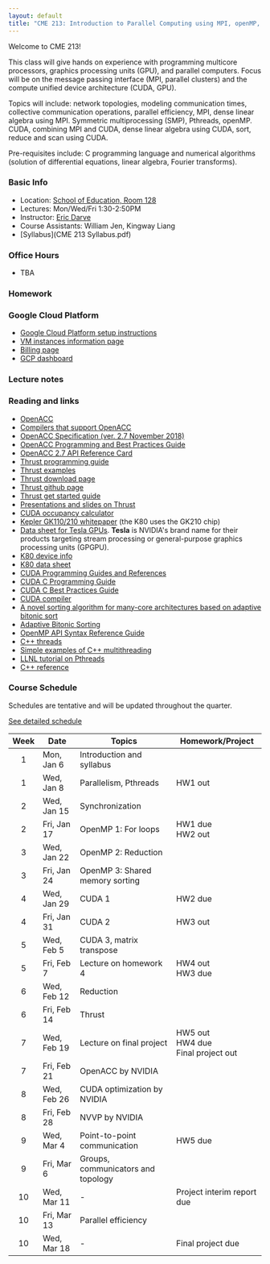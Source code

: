 ```yaml
---
layout: default
title: "CME 213: Introduction to Parallel Computing using MPI, openMP, and CUDA"
---
```


Welcome to CME 213!

This class will give hands on experience with programming multicore processors, graphics processing units (GPU), and parallel computers. Focus will be on the message passing interface (MPI, parallel clusters) and the compute unified device architecture (CUDA, GPU).  

Topics will include: network topologies, modeling communication times, collective communication operations, parallel efficiency, MPI, dense linear algebra using MPI. Symmetric multiprocessing (SMP), Pthreads, openMP. CUDA, combining MPI and CUDA, dense linear algebra using CUDA, sort, reduce and scan using CUDA.

Pre-requisites include: C programming language and numerical algorithms (solution of differential equations, linear algebra, Fourier transforms).

### Basic Info

* Location: [School of Education, Room 128](https://campus-map.stanford.edu/?srch=School+of+Education+128)  
* Lectures: Mon/Wed/Fri 1:30-2:50PM
* Instructor: [Eric Darve](https://me.stanford.edu/people/eric-darve)  
* Course Assistants: William Jen, Kingway Liang
* [Syllabus](CME 213 Syllabus.pdf)

### Office Hours

* TBA

### Homework

### Google Cloud Platform 
* [Google Cloud Platform setup instructions](./gcp.html)
* [VM instances information page](https://console.cloud.google.com/compute)
* [Billing page](https://console.cloud.google.com/billing)
* [GCP dashboard](https://console.cloud.google.com/home)

### Lecture notes


### Reading and links

* [OpenACC](https://www.openacc.org/)
* [Compilers that support OpenACC](https://www.openacc.org/tools)
* [OpenACC Specification (ver. 2.7 November 2018)](https://www.openacc.org/sites/default/files/inline-files/OpenACC.2.6.final.pdf)
* [OpenACC Programming and Best Practices Guide](http://www.openacc.org/sites/default/files/OpenACC_Programming_Guide_0.pdf)
* [OpenACC 2.7 API Reference Card](https://www.pgroup.com/lit/literature/openacc-api-guide-2.7.pdf)
* [Thrust programming guide](https://docs.nvidia.com/cuda/thrust/index.html)
* [Thrust examples](https://github.com/thrust/thrust/tree/master/examples)
* [Thrust download page](https://developer.nvidia.com/thrust)
* [Thrust github page](https://thrust.github.io/)
* [Thrust get started guide](https://github.com/thrust/thrust/wiki/Quick-Start-Guide)
* [Presentations and slides on Thrust](https://github.com/thrust/thrust/downloads)
* [CUDA occupancy calculator](Reading/CUDA_Occupancy_Calculator.xls)
* [Kepler GK110/210 whitepaper](Reading/NVIDIA_Kepler_GK110_GK210_Architecture_Whitepaper.pdf) (the K80 uses the GK210 chip)
* [Data sheet for Tesla GPUs](https://en.wikipedia.org/wiki/Nvidia_Tesla). **Tesla** is NVIDIA's brand name for their products targeting stream processing or general-purpose graphics processing units (GPGPU).
* [K80 device info](k80.md)
* [K80 data sheet](https://www.nvidia.com/content/dam/en-zz/Solutions/Data-Center/tesla-product-literature/TeslaK80-datasheet.pdf)
* [CUDA Programming Guides and References](http://docs.nvidia.com/cuda/index.html)
* [CUDA C Programming Guide](http://docs.nvidia.com/cuda/pdf/CUDA_C_Programming_Guide.pdf)
* [CUDA C Best Practices Guide](http://docs.nvidia.com/cuda/pdf/CUDA_C_Best_Practices_Guide.pdf)
* [CUDA compiler](https://docs.nvidia.com/cuda/pdf/CUDA_Compiler_Driver_NVCC.pdf)
* [A novel sorting algorithm for many-core architectures based on adaptive bitonic sort](https://ieeexplore.ieee.org/abstract/document/6267838)
* [Adaptive Bitonic Sorting](https://pdfs.semanticscholar.org/bcdf/c4e40c79547c9daf89dada4e1c23056871cb.pdf)
* [OpenMP API Syntax Reference Guide](https://www.openmp.org/wp-content/uploads/OpenMPRef-5.0-111802-web.pdf)
* [C++ threads](http://www.cplusplus.com/reference/thread/thread/)
* [Simple examples of C++ multithreading](https://www.geeksforgeeks.org/multithreading-in-cpp/)
* [LLNL tutorial on Pthreads](https://computing.llnl.gov/tutorials/pthreads/)
* [C++ reference](https://en.cppreference.com/w/cpp)

### Course Schedule

Schedules are tentative and will be updated throughout the quarter.

[See detailed schedule](./schedule.html)

| Week          | Date                 | Topics                             | Homework/Project                            |
| :-----------: | -------------------- | ---------------------------------- | --------------------------                  |
| 1             | Mon, Jan 6           | Introduction and syllabus          |                                             |
| 1             | Wed, Jan 8           | Parallelism, Pthreads              | HW1 out                                     |
| 2             | Wed, Jan 15          | Synchronization                    |                                             |
| 2             | Fri, Jan 17          | OpenMP 1: For loops                | HW1 due <br> HW2 out                        |
| 3             | Wed, Jan 22          | OpenMP 2: Reduction                |                                             |
| 3             | Fri, Jan 24          | OpenMP 3: Shared memory sorting    |                                             |
| 4             | Wed, Jan 29          | CUDA 1                             | HW2 due                                     |
| 4             | Fri, Jan 31          | CUDA 2                             | HW3 out                                     |
| 5             | Wed, Feb 5           | CUDA 3, matrix transpose           |                                             |
| 5             | Fri, Feb 7           | Lecture on homework 4              | HW4 out <br> HW3 due                        |
| 6             | Wed, Feb 12          | Reduction                          |                                             |
| 6             | Fri, Feb 14          | Thrust                             |                                             |
| 7             | Wed, Feb 19          | Lecture on final project           | HW5 out <br> HW4 due <br> Final project out |
| 7             | Fri, Feb 21          | OpenACC by NVIDIA                  |                                             |
| 8             | Wed, Feb 26          | CUDA optimization by NVIDIA        |                                             |
| 8             | Fri, Feb 28          | NVVP by NVIDIA                     |                                             |
| 9             | Wed, Mar 4           | Point-to-point communication       | HW5 due                                     |
| 9             | Fri, Mar 6           | Groups, communicators and topology |                                             |
| 10            | Wed, Mar 11          | -                                  | Project interim report due                  |
| 10            | Fri, Mar 13          | Parallel efficiency                |                                             |
| 10            | Wed, Mar 18          | -                                  | Final project due                           |